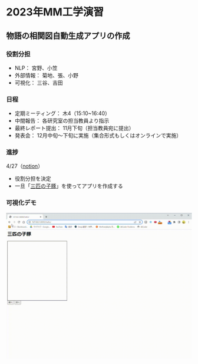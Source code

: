 # 2023年MM工学演習
## 物語の相関図自動生成アプリの作成
### 役割分担
- NLP： 宮野、小笠
- 外部情報： 菊地、張、小野
- 可視化： 三谷、吉田

### 日程
- 定期ミーティング： 木4（15:10~16:40）
- 中間報告： 各研究室の担当教員より指示
- 最終レポート提出： 11月下旬（担当教員宛に提出）
- 発表会： 12月中旬～下旬に実施（集合形式もしくはオンラインで実施）

### 進捗
4/27（[notion](https://ounlp.notion.site/2-4b0ec286a8cb49bfaf408b4824ec456c)）
- 役割分担を決定
- 一旦「[三匹の子豚](https://www.gutenberg.org/ebooks/18155)」を使ってアプリを作成する


### 可視化デモ
![demo](visualizer_demo.gif)